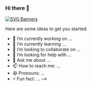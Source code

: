 ### Hi there 👋

[![SVG Banners](https://svg-banners.vercel.app/api?type=glitch&text1=glitch🤹&width=800&height=400)](https://github.com/Akshay090/svg-banners)

Here are some ideas to get you started:

- 🔭 I’m currently working on ...
- 🌱 I’m currently learning ...
- 👯 I’m looking to collaborate on ...
- 🤔 I’m looking for help with ...
- 💬 Ask me about ...
- 📫 How to reach me: ...
- 😄 Pronouns: ...
- ⚡ Fun fact: ...
-->
